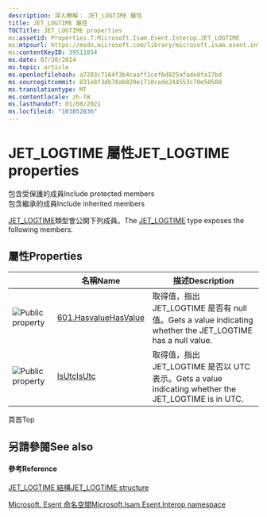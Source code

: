 ```yaml
---
description: 深入瞭解： JET_LOGTIME 屬性
title: JET_LOGTIME 屬性
TOCTitle: JET_LOGTIME properties
ms:assetid: Properties.T:Microsoft.Isam.Esent.Interop.JET_LOGTIME
ms:mtpsurl: https://msdn.microsoft.com/library/microsoft.isam.esent.interop.jet_logtime_properties(v=EXCHG.10)
ms:contentKeyID: 39511854
ms.date: 07/30/2014
ms.topic: article
ms.openlocfilehash: a7283c7164f3b4caaff1cef6d825afade8fa17bd
ms.sourcegitcommit: 831e8f3db78ab820e1710cede244553c70e50500
ms.translationtype: MT
ms.contentlocale: zh-TW
ms.lasthandoff: 01/08/2021
ms.locfileid: "103852836"
---
```

# <a name="jet_logtime-properties"></a><span data-ttu-id="7d2ac-103">JET_LOGTIME 屬性</span><span class="sxs-lookup"><span data-stu-id="7d2ac-103">JET_LOGTIME properties</span></span>

<span data-ttu-id="7d2ac-104">包含受保護的成員</span><span class="sxs-lookup"><span data-stu-id="7d2ac-104">Include protected members</span></span>  
<span data-ttu-id="7d2ac-105">包含繼承的成員</span><span class="sxs-lookup"><span data-stu-id="7d2ac-105">Include inherited members</span></span>  

<span data-ttu-id="7d2ac-106">[JET_LOGTIME](./jet-logtime-structure2.md)類型會公開下列成員。</span><span class="sxs-lookup"><span data-stu-id="7d2ac-106">The [JET_LOGTIME](./jet-logtime-structure2.md) type exposes the following members.</span></span>

## <a name="properties"></a><span data-ttu-id="7d2ac-107">屬性</span><span class="sxs-lookup"><span data-stu-id="7d2ac-107">Properties</span></span>

<table>
<thead>
<tr class="header">
<th> </th>
<th><span data-ttu-id="7d2ac-108">名稱</span><span class="sxs-lookup"><span data-stu-id="7d2ac-108">Name</span></span></th>
<th><span data-ttu-id="7d2ac-109">描述</span><span class="sxs-lookup"><span data-stu-id="7d2ac-109">Description</span></span></th>
</tr>
</thead>
<tbody>
<tr class="odd">
<td><img src="../images/dn292128.pubproperty(exchg.10).gif" title="公用屬性" alt="Public property" /></td>
<td><span data-ttu-id="7d2ac-111"><a href="hh557780(v=exchg.10).md">601.Hasvalue</a></span><span class="sxs-lookup"><span data-stu-id="7d2ac-111"><a href="hh557780(v=exchg.10).md">HasValue</a></span></span></td>
<td><span data-ttu-id="7d2ac-112">取得值，指出 JET_LOGTIME 是否有 null 值。</span><span class="sxs-lookup"><span data-stu-id="7d2ac-112">Gets a value indicating whether the JET_LOGTIME has a null value.</span></span></td>
</tr>
<tr class="even">
<td><img src="../images/dn292128.pubproperty(exchg.10).gif" title="公用屬性" alt="Public property" /></td>
<td><span data-ttu-id="7d2ac-114"><a href="hh578730(v=exchg.10).md">IsUtc</a></span><span class="sxs-lookup"><span data-stu-id="7d2ac-114"><a href="hh578730(v=exchg.10).md">IsUtc</a></span></span></td>
<td><span data-ttu-id="7d2ac-115">取得值，指出 JET_LOGTIME 是否以 UTC 表示。</span><span class="sxs-lookup"><span data-stu-id="7d2ac-115">Gets a value indicating whether the JET_LOGTIME is in UTC.</span></span></td>
</tr>
</tbody>
</table>


<span data-ttu-id="7d2ac-116">頁首</span><span class="sxs-lookup"><span data-stu-id="7d2ac-116">Top</span></span>

## <a name="see-also"></a><span data-ttu-id="7d2ac-117">另請參閱</span><span class="sxs-lookup"><span data-stu-id="7d2ac-117">See also</span></span>

#### <a name="reference"></a><span data-ttu-id="7d2ac-118">參考</span><span class="sxs-lookup"><span data-stu-id="7d2ac-118">Reference</span></span>

[<span data-ttu-id="7d2ac-119">JET_LOGTIME 結構</span><span class="sxs-lookup"><span data-stu-id="7d2ac-119">JET_LOGTIME structure</span></span>](./jet-logtime-structure2.md)

[<span data-ttu-id="7d2ac-120">Microsoft. Esent 命名空間</span><span class="sxs-lookup"><span data-stu-id="7d2ac-120">Microsoft.Isam.Esent.Interop namespace</span></span>](./microsoft.isam.esent.interop-namespace.md)
